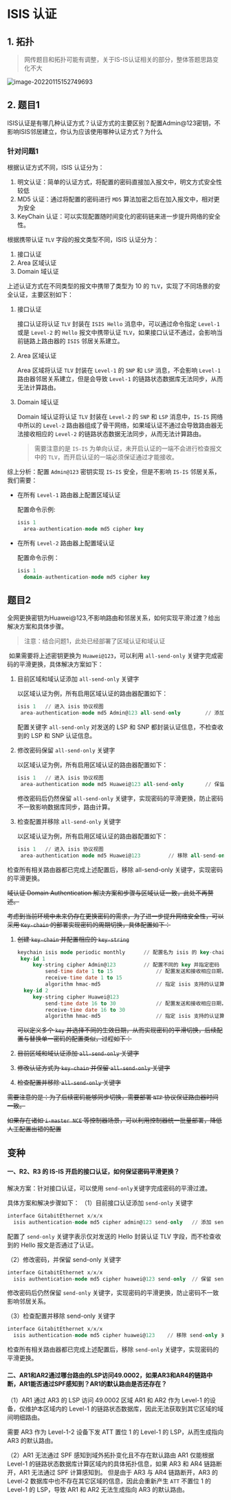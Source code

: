 # ISIS 认证

## 1. 拓扑

> 网传题目和拓扑可能有调整，关于IS-IS认证相关的部分，整体答题思路变化不大
>

![image-20220115152749693](https://s2.loli.net/2022/01/15/yhaovMj9ciPE6Ws.png)

## 2. 题目1

​	ISIS认证是有哪几种认证方式？认证方式的主要区别？配置Admin@123密钥，不影响ISIS邻居建立，你认为应该使用哪种认证方式？为什么

### 针对问题1

根据认证方式不同，ISIS 认证分为：

1. 明文认证：简单的认证方式，将配置的密码直接加入报文中，明文方式安全性较低
2. MD5 认证：通过将配置的密码进行 `MD5` 算法加密之后在加入报文中，相对更为安全
3. KeyChain 认证：可以实现配置随时间变化的密码链来进一步提升网络的安全性。

根据携带认证 `TLV` 字段的报文类型不同，ISIS 认证分为：

1. 接口认证	
2. Area 区域认证
3. Domain 域认证

上述认证方式在不同类型的报文中携带了类型为 10 的 `TLV`，实现了不同场景的安全认证，主要区别如下：

1. 接口认证

   接口认证将认证 `TLV` 封装在 `ISIS Hello` 消息中，可以通过命令指定 `Level-1` 或是 `Level-2` 的 `Hello` 报文中携带认证 `TLV`，如果接口认证不通过，会影响当前链路上路由器的 `ISIS` 邻居关系建立。

2. Area 区域认证

   Area 区域将认证 `TLV` 封装在 `Level-1` 的 `SNP` 和 `LSP` 消息，不会影响 `Level-1` 路由器邻居关系建立，但是会导致 `Level-1` 的链路状态数据库无法同步，从而无法计算路由。

3. Domain 域认证

   Domain 域认证将认证 `TLV` 封装在 `Level-2`  的 `SNP` 和 `LSP` 消息中，`IS-IS` 网络中所以的 `Level-2` 路由器组成了骨干网络，如果域认证不通过会导致路由器无法接收相应的 `Level-2` 的链路状态数据无法同步，从而无法计算路由。
   
   > 需要注意的是 `IS-IS` 为单向认证，未开启认证的一端不会进行检查报文中的 `TLV`，而开启认证的一端必须保证通过才能接收。

综上分析：配置 `Admin@123` 密钥实现 `IS-IS` 安全，但是不影响 `IS-IS` 邻居关系，我们需要：

+ 在所有 `Level-1` 路由器上配置区域认证

  配置命令示例:

  ```sql
  isis 1
  	area-authentication-mode md5 cipher key
  ```

+ 在所有 `Level-2` 路由器上配置域认证

  配置命令示例：

  ```sql
  isis 1
  	domain-authentication-mode md5 cipher key
  ```
  
  

## 题目2

​	全网更换密钥为Huawei@123,不影响路由和邻居关系，如何实现平滑过渡？给出解决方案和具体步骤。

> 注意：结合问题1，此处已经部署了区域认证和域认证

​	如果需要将上述密钥更换为 `Huawei@123`，可以利用 `all-send-only` 关键字完成密码的平滑更换，具体解决方案如下：

1. 目前区域和域认证添加 `all-send-only` 关键字

   以区域认证为例，所有启用区域认证的路由器配置如下：

   ```sql
   isis 1	// 进入 isis 协议视图
   	area-authentication-mode md5 Admin@123 all-send-only 		// 添加 all-send-only 关键字
   ```

   配置关键字 `all-send-only` 对发送的 LSP 和 SNP 都封装认证信息，不检查收到的 LSP 和 SNP 认证信息。

2. 修改密码保留 `all-send-only` 关键字

   以区域认证为例，所有启用区域认证的路由器配置如下：

   ```sql
   isis 1	// 进入 isis 协议视图
   	area-authentication mode md5 Huawei@123 all-send-only 		// 保留 all-send-only 关键字
   ```

   修改密码后仍然保留 `all-send-only` 关键字，实现密码的平滑更换，防止密码不一致影响数据库同步，路由计算。

3. 检查配置并移除 `all-send-only` 关键字

   以区域认证为例，所有启用区域认证的路由器配置如下：

   ```sql
   isis 1	// 进入 isis 协议视图
   	area-authentication mode md5 Huawei@123 		// 移除 all-send-only 关键字
   ```

检查所有相关路由器都已完成上述配置后，移除 all-send-only 关键字，实现密码的平滑更换。

~~域认证 Domain Authentication 解决方案和步骤与区域认证一致，此处不再赘述。~~

​	~~考虑到当前环境中未来仍存在更换密码的需求，为了进一步提升网络安全性，可以采用 `Key-chain` 的部署实现密码的周期切换，具体配置如下：~~

1. ~~创建 `key-chain` 并配置相应的 `key-string`~~

   ```sql
   keychain isis mode periodic monthly		// 配置名为 isis 的 key-chain 并指定周期更新密码
   	key-id 1	
   		key-string cipher Admin@123			// 配置不同的 key 并指定密码
   			send-time date 1 to 15				// 配置发送和接收相应日期，如每月 1-15 日采用 key id 1
   			receive-time date 1 to 15
   			algorithm hmac-md5					// 指定 isis 支持的认证算法
     key-id 2
     	key-string cipher Huawei@123
     		send-time date 16 to 30				// 配置发送和接收相应日期，如每月 1-15 日采用 key id 1
   			receive-time date 16 to 30
   			algorithm hmac-md5					// 指定 isis 支持的认证算法
   ```

   ~~可以定义多个 `key` 并选择不同的生效日期，从而实现密码的平滑切换，后续配置与替换单一密码的配置类似，过程如下：~~

2. ~~目前区域和域认证添加 `all-send-only` 关键字~~
3. ~~修改认证方式为 `key-chain`  并保留 `all-send-only` 关键字~~
4. ~~检查配置并移除 `all-send-only` 关键字~~

~~需要注意的是：为了后续密码能够同步切换，需要部署 `NTP` 协议保证路由器时间一致。~~

~~如果存在诸如 `i-master NCE` 等控制器场景，可以利用控制器统一批量部署，降低人工配置出错的配置~~

 

## 变种

#### 一、R2、R3 的 IS-IS 开启的接口认证，如何保证密码平滑更换？

解决方案：针对接口认证，可以使用 `send-only`关键字完成密码的平滑过渡。

具体方案和解决步骤如下：
（1）目前接口认证添加 `send-only` 关键字

```sql
interface GitabitEthernet x/x/x
  isis authentication-mode md5 cipher admin@123 send-only	// 添加 send-only 关键字
```


配置了 `send-only` 关键字表示仅对发送的 Hello 封装认证 TLV 字段，而不检查收到的 Hello 报文是否通过了认证。

（2）修改密码，并保留 send-only 关键字

```sql
interface GitabitEthernet x/x/x
  isis authentication-mode md5 cipher huawei@123 send-only	// 保留 send-only 关键字
```

修改密码后仍然保留 `send-only` 关键字，实现密码的平滑更换，防止密码不一致影响邻居关系。

（3）检查配置并移除 send-only 关键字

```sql
interface GitabitEthernet x/x/x
  isis authentication-mode md5 cipher huawei@123 	// 移除 send-only 关键字
```

检查所有相关路由器都已完成上述配置后，移除 `send-only` 关键字，实现密码的平滑更换。



#### 二、AR1和AR2通过哪台路由的LSP访问49.0002，如果AR3和AR4的链路中断，AR1能否通过SPF感知到？AR1的默认路由是否还存在？

（1）AR1 通过 AR3 的 LSP 访问 49.0002 区域
  AR1 和 AR2 作为 Level-1 的设备，仅维护本区域内的 Level-1 的链路状态数据库，因此无法获取到其它区域的域间明细路由。

需要 AR3 作为 Level-1-2 设备下发 ATT 置位 1 的 Level-1 的 LSP，从而生成指向 AR3 的默认路由。

（2）AR1 无法通过 SPF 感知到域外拓扑变化且不存在默认路由
AR1 仅能根据 Level-1 的链路状态数据库计算区域内的具体拓扑信息，如果 AR3 和 AR4 链路断开，AR1 无法通过 SPF 计算感知到。
但是由于 AR3 与 AR4 链路断开，AR3 的 Level-2 数据库中也不存在其它区域的信息，因此会重新产生 `ATT` 不置位 1 的 Level-1 的 LSP，导致 AR1 和 AR2 无法生成指向 AR3 的默认路由。

